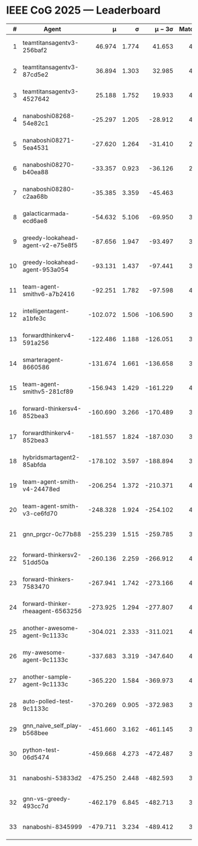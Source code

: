 # IEEE CoG 2025 — Leaderboard

| # | Agent | μ | σ | μ − 3σ | Matches | Updated |
|---:|---|---:|---:|---:|---:|---|
| 1 | teamtitansagentv3-256baf2 | 46.974 | 1.774 | 41.653 | 4332 | 2025-08-28 08:11 |
| 2 | teamtitansagentv3-87cd5e2 | 36.894 | 1.303 | 32.985 | 4058 | 2025-08-28 08:11 |
| 3 | teamtitansagentv3-4527642 | 25.188 | 1.752 | 19.933 | 4234 | 2025-08-28 08:11 |
| 4 | nanaboshi08268-54e82c1 | -25.297 | 1.205 | -28.912 | 4038 | 2025-08-28 08:11 |
| 5 | nanaboshi08271-5ea4531 | -27.620 | 1.264 | -31.410 | 2480 | 2025-08-28 08:11 |
| 6 | nanaboshi08270-b40ea88 | -33.357 | 0.923 | -36.126 | 2918 | 2025-08-28 08:11 |
| 7 | nanaboshi08280-c2aa68b | -35.385 | 3.359 | -45.463 | 680 | 2025-08-28 08:11 |
| 8 | galacticarmada-ecd6ae8 | -54.632 | 5.106 | -69.950 | 3660 | 2025-08-28 08:11 |
| 9 | greedy-lookahead-agent-v2-e75e8f5 | -87.656 | 1.947 | -93.497 | 3194 | 2025-08-28 08:11 |
| 10 | greedy-lookahead-agent-953a054 | -93.131 | 1.437 | -97.441 | 3974 | 2025-08-28 08:11 |
| 11 | team-agent-smithv6-a7b2416 | -92.251 | 1.782 | -97.598 | 4400 | 2025-08-28 08:11 |
| 12 | intelligentagent-a1bfe3c | -102.072 | 1.506 | -106.590 | 3916 | 2025-08-28 08:11 |
| 13 | forwardthinkerv4-591a256 | -122.486 | 1.188 | -126.051 | 3412 | 2025-08-28 08:11 |
| 14 | smarteragent-8660586 | -131.674 | 1.661 | -136.658 | 3329 | 2025-08-28 08:11 |
| 15 | team-agent-smithv5-281cf89 | -156.943 | 1.429 | -161.229 | 4160 | 2025-08-28 08:11 |
| 16 | forward-thinkersv4-852bea3 | -160.690 | 3.266 | -170.489 | 3323 | 2025-08-28 08:11 |
| 17 | forwardthinkerv4-852bea3 | -181.557 | 1.824 | -187.030 | 3175 | 2025-08-28 08:11 |
| 18 | hybridsmartagent2-85abfda | -178.102 | 3.597 | -188.894 | 3409 | 2025-08-28 08:11 |
| 19 | team-agent-smith-v4-24478ed | -206.254 | 1.372 | -210.371 | 4034 | 2025-08-28 08:11 |
| 20 | team-agent-smith-v3-ce6fd70 | -248.328 | 1.924 | -254.102 | 4234 | 2025-08-28 08:11 |
| 21 | gnn_prgcr-0c77b88 | -255.239 | 1.515 | -259.785 | 3460 | 2025-08-28 08:11 |
| 22 | forward-thinkersv2-51dd50a | -260.136 | 2.259 | -266.912 | 4422 | 2025-08-28 08:11 |
| 23 | forward-thinkers-7583470 | -267.941 | 1.742 | -273.166 | 4200 | 2025-08-28 08:11 |
| 24 | forward-thinker-rheaagent-6563256 | -273.925 | 1.294 | -277.807 | 4442 | 2025-08-28 08:11 |
| 25 | another-awesome-agent-9c1133c | -304.021 | 2.333 | -311.021 | 4620 | 2025-08-28 08:11 |
| 26 | my-awesome-agent-9c1133c | -337.683 | 3.319 | -347.640 | 4780 | 2025-08-28 08:11 |
| 27 | another-sample-agent-9c1133c | -365.220 | 1.584 | -369.973 | 4400 | 2025-08-28 08:11 |
| 28 | auto-polled-test-9c1133c | -370.269 | 0.905 | -372.983 | 3780 | 2025-08-28 08:11 |
| 29 | gnn_naive_self_play-b568bee | -451.660 | 3.162 | -461.145 | 3040 | 2025-08-28 08:11 |
| 30 | python-test-06d5474 | -459.668 | 4.273 | -472.487 | 3650 | 2025-08-28 08:11 |
| 31 | nanaboshi-53833d2 | -475.250 | 2.448 | -482.593 | 3540 | 2025-08-28 08:11 |
| 32 | gnn-vs-greedy-493cc7d | -462.179 | 6.845 | -482.713 | 3860 | 2025-08-28 08:11 |
| 33 | nanaboshi-8345999 | -479.711 | 3.234 | -489.412 | 3570 | 2025-08-28 08:11 |
